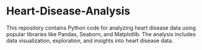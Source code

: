 # Heart-Disease-Analysis
This repository contains Python code for analyzing heart disease data using popular libraries like Pandas, Seaborn, and Matplotlib. The analysis includes data visualization, exploration, and insights into heart disease data.

